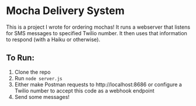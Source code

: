 # Mocha Delivery System

This is a project I wrote for ordering mochas! It runs a webserver that listens for SMS messages to specified Twilio number. It then uses that information to respond (with a Haiku or otherwise).

## To Run:

1. Clone the repo
2. Run `node server.js`
3. Either make Postman requests to http://localhost:8686 or configure a Twilio number to accept this code as a webhook endpoint
4. Send some messages!
